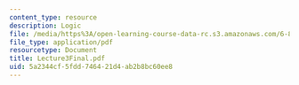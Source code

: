 ```yaml
---
content_type: resource
description: Logic
file: /media/https%3A/open-learning-course-data-rc.s3.amazonaws.com/6-825-techniques-in-artificial-intelligence-sma-5504-fall-2002/5a2344cf5fdd746421d4ab2b8bc60ee8_Lecture3Final.pdf
file_type: application/pdf
resourcetype: Document
title: Lecture3Final.pdf
uid: 5a2344cf-5fdd-7464-21d4-ab2b8bc60ee8
---
```

